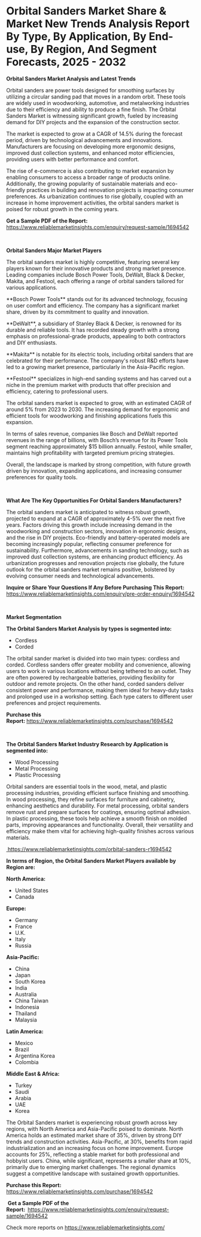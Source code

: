 <p><h1>Orbital Sanders Market Share & Market New Trends Analysis Report By Type, By Application, By End-use, By Region, And Segment Forecasts, 2025 - 2032</h1></p><p><strong>Orbital Sanders Market Analysis and Latest Trends</strong></p>
<p><p>Orbital sanders are power tools designed for smoothing surfaces by utilizing a circular sanding pad that moves in a random orbit. These tools are widely used in woodworking, automotive, and metalworking industries due to their efficiency and ability to produce a fine finish. The Orbital Sanders Market is witnessing significant growth, fueled by increasing demand for DIY projects and the expansion of the construction sector. </p><p>The market is expected to grow at a CAGR of 14.5% during the forecast period, driven by technological advancements and innovations. Manufacturers are focusing on developing more ergonomic designs, improved dust collection systems, and enhanced motor efficiencies, providing users with better performance and comfort. </p><p>The rise of e-commerce is also contributing to market expansion by enabling consumers to access a broader range of products online. Additionally, the growing popularity of sustainable materials and eco-friendly practices in building and renovation projects is impacting consumer preferences. As urbanization continues to rise globally, coupled with an increase in home improvement activities, the orbital sanders market is poised for robust growth in the coming years.</p></p>
<p><strong>Get a Sample PDF of the Report:&nbsp;</strong> <a href="https://www.reliablemarketinsights.com/enquiry/request-sample/1694542?utm_campaign=3044&utm_medium=2&utm_source=Github&utm_content=ia&utm_term=08042025&utm_id=orbital-sanders">https://www.reliablemarketinsights.com/enquiry/request-sample/1694542</a></p>
<p>&nbsp;</p>
<p><strong>Orbital Sanders Major Market Players</strong></p>
<p><p>The orbital sanders market is highly competitive, featuring several key players known for their innovative products and strong market presence. Leading companies include Bosch Power Tools, DeWalt, Black & Decker, Makita, and Festool, each offering a range of orbital sanders tailored for various applications.</p><p>**Bosch Power Tools** stands out for its advanced technology, focusing on user comfort and efficiency. The company has a significant market share, driven by its commitment to quality and innovation. </p><p>**DeWalt**, a subsidiary of Stanley Black & Decker, is renowned for its durable and reliable tools. It has recorded steady growth with a strong emphasis on professional-grade products, appealing to both contractors and DIY enthusiasts.</p><p>**Makita** is notable for its electric tools, including orbital sanders that are celebrated for their performance. The company's robust R&D efforts have led to a growing market presence, particularly in the Asia-Pacific region.</p><p>**Festool** specializes in high-end sanding systems and has carved out a niche in the premium market with products that offer precision and efficiency, catering to professional users.</p><p>The orbital sanders market is expected to grow, with an estimated CAGR of around 5% from 2023 to 2030. The increasing demand for ergonomic and efficient tools for woodworking and finishing applications fuels this expansion.</p><p>In terms of sales revenue, companies like Bosch and DeWalt reported revenues in the range of billions, with Bosch’s revenue for its Power Tools segment reaching approximately $15 billion annually. Festool, while smaller, maintains high profitability with targeted premium pricing strategies. </p><p>Overall, the landscape is marked by strong competition, with future growth driven by innovation, expanding applications, and increasing consumer preferences for quality tools.</p></p>
<p>&nbsp;</p>
<p><strong>What Are The Key Opportunities For Orbital Sanders Manufacturers?</strong></p>
<p><p>The orbital sanders market is anticipated to witness robust growth, projected to expand at a CAGR of approximately 4-5% over the next five years. Factors driving this growth include increasing demand in the woodworking and construction sectors, innovation in ergonomic designs, and the rise in DIY projects. Eco-friendly and battery-operated models are becoming increasingly popular, reflecting consumer preference for sustainability. Furthermore, advancements in sanding technology, such as improved dust collection systems, are enhancing product efficiency. As urbanization progresses and renovation projects rise globally, the future outlook for the orbital sanders market remains positive, bolstered by evolving consumer needs and technological advancements.</p></p>
<p><strong>Inquire or Share Your Questions If Any Before Purchasing This Report:</strong> <a href="https://www.reliablemarketinsights.com/enquiry/pre-order-enquiry/1694542?utm_campaign=3044&utm_medium=2&utm_source=Github&utm_content=ia&utm_term=08042025&utm_id=orbital-sanders">https://www.reliablemarketinsights.com/enquiry/pre-order-enquiry/1694542</a></p>
<p>&nbsp;</p>
<p><strong>Market Segmentation</strong></p>
<p><strong>The Orbital Sanders Market Analysis by types is segmented into:</strong></p>
<p><ul><li>Cordless</li><li>Corded</li></ul></p>
<p><p>The orbital sander market is divided into two main types: cordless and corded. Cordless sanders offer greater mobility and convenience, allowing users to work in various locations without being tethered to an outlet. They are often powered by rechargeable batteries, providing flexibility for outdoor and remote projects. On the other hand, corded sanders deliver consistent power and performance, making them ideal for heavy-duty tasks and prolonged use in a workshop setting. Each type caters to different user preferences and project requirements.</p></p>
<p><strong>Purchase this Report:&nbsp;</strong><a href="https://www.reliablemarketinsights.com/purchase/1694542?utm_campaign=3044&utm_medium=2&utm_source=Github&utm_content=ia&utm_term=08042025&utm_id=orbital-sanders">https://www.reliablemarketinsights.com/purchase/1694542</a></p>
<p>&nbsp;</p>
<p><strong>The Orbital Sanders Market Industry Research by Application is segmented into:</strong></p>
<p><ul><li>Wood Processing</li><li>Metal Processing</li><li>Plastic Processing</li></ul></p>
<p><p>Orbital sanders are essential tools in the wood, metal, and plastic processing industries, providing efficient surface finishing and smoothing. In wood processing, they refine surfaces for furniture and cabinetry, enhancing aesthetics and durability. For metal processing, orbital sanders remove rust and prepare surfaces for coatings, ensuring optimal adhesion. In plastic processing, these tools help achieve a smooth finish on molded parts, improving appearances and functionality. Overall, their versatility and efficiency make them vital for achieving high-quality finishes across various materials.</p></p>
<p><a href="https://www.reliablemarketinsights.com/orbital-sanders-r1694542?utm_campaign=3044&utm_medium=2&utm_source=Github&utm_content=ia&utm_term=08042025&utm_id=orbital-sanders">&nbsp;https://www.reliablemarketinsights.com/orbital-sanders-r1694542</a></p>
<p><strong>In terms of Region, the Orbital Sanders Market Players available by Region are:</strong></p>
<p>
    <p> <strong> North America: </strong>
        <ul>
            <li>United States</li>
            <li>Canada</li>
        </ul>
        </p> 
    <p> <strong> Europe: </strong>
        <ul>
            <li>Germany</li>
            <li>France</li>
            <li>U.K.</li>
            <li>Italy</li>
            <li>Russia</li>
        </ul>
        </p> 
    <p> <strong> Asia-Pacific: </strong>
        <ul>
            <li>China</li>
            <li>Japan</li>
            <li>South Korea</li>
            <li>India</li>
            <li>Australia</li>
            <li>China Taiwan</li>
            <li>Indonesia</li>
            <li>Thailand</li>
            <li>Malaysia</li>
        </ul>
        </p> 
    <p> <strong> Latin America: </strong>
        <ul>
            <li>Mexico</li>
            <li>Brazil</li>
            <li>Argentina Korea</li>
            <li>Colombia</li>
        </ul>
        </p> 
    <p> <strong> Middle East & Africa: </strong>
        <ul>
            <li>Turkey</li>
            <li>Saudi</li>
            <li>Arabia</li>
            <li>UAE</li>
            <li>Korea</li>
        </ul>
    </p>
    </p>
<p><p>The Orbital Sanders market is experiencing robust growth across key regions, with North America and Asia-Pacific poised to dominate. North America holds an estimated market share of 35%, driven by strong DIY trends and construction activities. Asia-Pacific, at 30%, benefits from rapid industrialization and an increasing focus on home improvement. Europe accounts for 25%, reflecting a stable market for both professional and hobbyist users. China, while significant, represents a smaller share at 10%, primarily due to emerging market challenges. The regional dynamics suggest a competitive landscape with sustained growth opportunities.</p></p>
<p><strong>Purchase this Report: </strong><a href="https://www.reliablemarketinsights.com/purchase/1694542?utm_campaign=3044&utm_medium=2&utm_source=Github&utm_content=ia&utm_term=08042025&utm_id=orbital-sanders">https://www.reliablemarketinsights.com/purchase/1694542</a></p>
<p>&nbsp;<strong>Get a Sample PDF of the Report:&nbsp;&nbsp;</strong><a href="https://www.reliablemarketinsights.com/enquiry/request-sample/1694542?utm_campaign=3044&utm_medium=2&utm_source=Github&utm_content=ia&utm_term=08042025&utm_id=orbital-sanders">https://www.reliablemarketinsights.com/enquiry/request-sample/1694542</a></p>
<p><strong></strong></p>
<p>Check more reports on <a href="https://www.reliablemarketinsights.com/?utm_campaign=3044&utm_medium=2&utm_source=Github&utm_content=ia&utm_term=08042025&utm_id=orbital-sanders">https://www.reliablemarketinsights.com/</a></p>